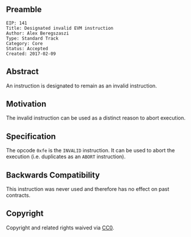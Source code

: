 ## Preamble

    EIP: 141
    Title: Designated invalid EVM instruction
    Author: Alex Beregszaszi
    Type: Standard Track
    Category: Core
    Status: Accepted
    Created: 2017-02-09

## Abstract

An instruction is designated to remain as an invalid instruction.

## Motivation

The invalid instruction can be used as a distinct reason to abort execution.

## Specification

The opcode `0xfe` is the `INVALID` instruction. It can be used to abort the execution (i.e. duplicates as an `ABORT` instruction).

## Backwards Compatibility

This instruction was never used and therefore has no effect on past contracts.

## Copyright

Copyright and related rights waived via [CC0](https://creativecommons.org/publicdomain/zero/1.0/).
